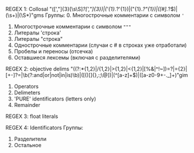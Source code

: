 REGEX 1: Collosal
"([',\"]{3}[\s\S]*?[',\"]{3})|('{1}.*?'{1})|(\"{1}.*?\"{1})|([#].*?$)|(\s+)|(\S*)"gms
Группы:
0. Многострочные комментарии с символом `'`
1. Многострочные комментарии с символом `"""`
2. Литералы 'строка'
3. Литералы "строка"
4. Однострочные комментарии (случаи с # в строках уже отработали)
5. Пробелы и переносы (отсечка)
6. Оставшиеся лексемы (включая с разделителями)

REGEX 2: objective delims
"((?:\*{1,2}|/{1,2}|>{1,2}|<{1,2}|[%&|^!~])=?|={2}|[+-]?=|\b(?:and|or|not|in|is)\b)|([()\[\]{},:;\\@])|(^[a-z]+$)|([a-z0-9+\-._]+)"gim
1. Operators
2. Delimeters
3. 'PURE' identificators (letters only)
4. Remainder

REGEX 3: float literals


REGEX 4: Identificators 
Группы:
1. Разделители
2. Остальное